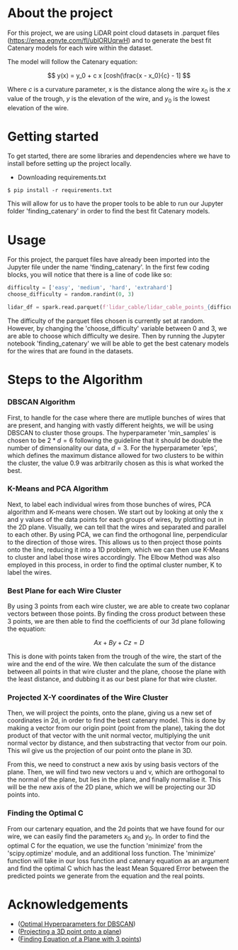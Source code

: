 # About the project

For this project, we are using LiDAR point cloud datasets in .parquet files (https://enea.egnyte.com/fl/ublORUqrwH) and to generate the best fit Catenary models for each wire within the dataset. 

The model will follow the Catenary equation:

$$ y(x) = y_0 + c x [cosh(\frac{x - x_0}{c} - 1] $$

Where $c$ is a curvature parameter, x is the distance along the wire $x_0$ is the $x$ value of the trough, $y$ is the elevation of the wire, and $y_0$ is the lowest elevation of the wire.

# Getting started
To get started, there are some libraries and dependencies where we have to install before setting up the project locally.

- Downloading requirements.txt
```
$ pip install -r requirements.txt
```

This will allow for us to have the proper tools to be able to run our Jupyter folder 'finding_catenary' in order to find the best fit Catenary models. 

# Usage
For this project, the parquet files have already been imported into the Jupyter file under the name 'finding_catenary'. In the first few coding blocks, you will notice that there is a line of code like so:

```python
difficulty = ['easy', 'medium', 'hard', 'extrahard']
choose_difficulty = random.randint(0, 3)

lidar_df = spark.read.parquet(f'lidar_cable/lidar_cable_points_{difficulty[choose_difficulty]}.parquet')
```

The difficulty of the parquet files chosen is currently set at random. However, by changing the 'choose_difficulty' variable between 0 and 3, we are able to choose which difficulty we desire. Then by running the Jupyter notebook 'finding_catenary' we will be able to get the best catenary models for the wires that are found in the datasets.

# Steps to the Algorithm
### DBSCAN Algorithm
First, to handle for the case where there are mutliple bunches of wires that are present, and hanging with vastly different heights, we will be using DBSCAN to cluster those groups. The hyperparameter 'min_samples' is chosen to be $2 * d = 6$ following the guideline that it should be double the number of dimensionality our data, $d = 3$. For the hyperparameter 'eps', which defines the maximum distance allowed for two clusters to be within the cluster, the value 0.9 was arbitrarily chosen as this is what worked the best.

### K-Means and PCA Algorithm
Next, to label each individual wires from those bunches of wires, PCA algorithm and K-means were chosen. We start out by looking at only the x and y values of the data points for each groups of wires, by plotting out in the 2D plane. Visually, we can tell that the wires and separated and parallel to each other. By using PCA, we can find the orthogonal line, perpendicular to the direction of those wires. This allows us to then project those points onto the line, reducing it into a 1D problem, which we can then use K-Means to cluster and label those wires accordingly. The Elbow Method was also employed in this process, in order to find the optimal cluster number, K to label the wires.

### Best Plane for each Wire Cluster
By using 3 points from each wire cluster, we are able to create two coplanar vectors between those points. By finding the cross product between these 3 points, we are then able to find the coefficients of our 3d plane following the equation:

$$ Ax + By + Cz = D $$

This is done with points taken from the trough of the wire, the start of the wire and the end of the wire. We then calculate the sum of the distance between all points in that wire cluster and the plane, choose the plane with the least distance, and dubbing it as our best plane for that wire cluster.

### Projected X-Y coordinates of the Wire Cluster
Then, we will project the points, onto the plane, giving us a new set of coordinates in 2d, in order to find the best catenary model. This is done by making a vector from our origin point (point from the plane), taking the dot product of that vector with the unit normal vector, multiplying the unit normal vector by distance, and then substracting that vector from our poin. This wil give us the projection of our point onto the plane in 3D.

From this, we need to construct a new axis by using basis vectors of the plane. Then, we will find two new vectors u and v, which are orthogonal to the normal of the plane, but lies in the plane, and finally normalise it. This will be the new axis of the 2D plane, which we will be projecting our 3D points into.

### Finding the Optimal C
From our cartenary equation, and the 2d points that we have found for our wire, we can easily find the parameters $x_0$ and $y_0$. In order to find the optimal C for the equation, we use the function 'minimize' from the 'scipy.optimize' module, and an additional loss function. The 'minimize' function will take in our loss function and catenary equation as an argument and find the optimal C which has the least Mean Squared Error between the predicted points we generate from the equation and the real points.

# Acknowledgements
- ([Optimal Hyperparameters for DBSCAN](https://stackoverflow.com/questions/15050389/estimating-choosing-optimal-hyperparameters-for-dbscan))
- ([Projecting a 3D point onto a plane](https://stackoverflow.com/questions/9605556/how-to-project-a-point-onto-a-plane-in-3d))
- ([Finding Equation of a Plane with 3 points](https://math.stackexchange.com/questions/2686606/equation-of-a-plane-passing-through-3-points))




